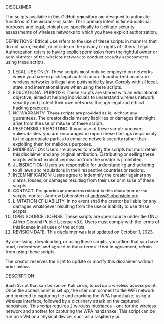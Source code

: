 DISCLAIMER:



The scripts available in this GitHub repository are designed to automate functions of the aircrack-ng suite. Their primary intent is for educational purposes and legal, ethical use, specifically to facilitate security assessments of wireless networks to which you have explicit authorization.

DEFINITIONS:
Ethical Use refers to the use of these scripts in manners that do not harm, exploit, or intrude on the privacy or rights of others.
Legal Authorization refers to having explicit permission from the rightful owner or administrator of the wireless network to conduct security assessments using these scripts.

1. LEGAL USE ONLY: These scripts must only be employed on networks where you have explicit legal authorization. Unauthorized access to wireless networks is illegal and punishable by law. Comply with all local, state, and international laws when using these scripts.
2. EDUCATIONAL PURPOSE: These scripts are shared with an educational objective, aimed at helping individuals to understand wireless network security and protect their own networks through legal and ethical hacking practices.
3. NO WARRANTY: These scripts are provided as is, without any guarantees. The creator disclaims any liabilities or damages that might arise from the use or misuse of these scripts.
4. RESPONSIBLE REPORTING: If your use of these scripts uncovers vulnerabilities, you are encouraged to report these findings responsibly to the appropriate parties to enhance network security rather than exploiting them for malicious purposes.
5. MODIFICATION: Users are allowed to modify the scripts but must retain this disclaimer and any original attribution. Distributing or selling these scripts without explicit permission from the creator is prohibited.
6. JURISDICTION: Users are responsible for understanding and adhering to all laws and regulations in their respective countries or regions.
7. INDEMNIFICATION: Users agree to indemnify the creator against any claims, losses, or damages resulting from their use or misuse of these scripts.
8. CONTACT: For queries or concerns related to this disclaimer or the scripts, contact Andrew Lobenstein at andrew@lobenstein.org
9. LIMITATION OF LIABILITY: In no event shall the creator be liable for any damages whatsoever resulting from the use or inability to use these scripts.
10. OPEN SOURCE LICENSE: These scripts are open source under the GNU Affero General Public License v3.0. Users must comply with the terms of this license in all uses of the scripts.
11. REVISION DATE: This disclaimer was last updated on October 1, 2023.

By accessing, downloading, or using these scripts, you affirm that you have read, understood, and agreed to these terms. If not in agreement, refrain from using these scripts.

The creator reserves the right to update or modify this disclaimer without prior notice.



DESCRIPTION:


Bash Script that can be run on Kali Linux, to set up a wireless access point. Once the access point is set up, the user can connect to the WiFi network and proceed to capturing the and cracking the WPA handshake, using a wireless interface, followed by a dictionary attack on the captured handshake. This script requires 2 wireless interfaces - one for the wireless network and another for capturing the WPA handshake. This script can be run on a VM or a physical device, such as a raspberry pi. 
